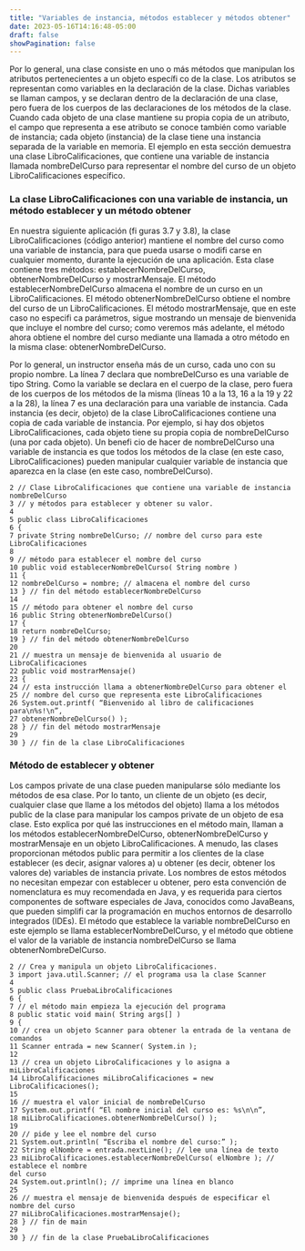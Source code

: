 ```yaml
---
title: "Variables de instancia, métodos establecer y métodos obtener"
date: 2023-05-16T14:16:48-05:00
draft: false
showPagination: false
---
```


Por lo general, una clase consiste en uno o más métodos que manipulan los atributos pertenecientes a un 
objeto específi co de la clase. Los atributos se representan como variables en la declaración de la clase. Dichas variables se llaman campos, y se declaran dentro de la declaración de una clase, pero fuera de los cuerpos de las declaraciones de los métodos de la clase. Cuando cada objeto de una clase mantiene su propia copia de un atributo, el campo que representa a ese atributo se conoce también como variable de instancia; cada objeto (instancia) de la clase tiene una instancia separada de la variable en memoria. El ejemplo en esta sección demuestra una clase LibroCalificaciones, que contiene una variable de instancia llamada nombreDelCurso para representar el nombre del curso de un objeto LibroCalificaciones específico.

### La clase LibroCalificaciones con una variable de instancia, un método establecer y un método obtener 

En nuestra siguiente aplicación (fi guras 3.7 y 3.8), la clase LibroCalificaciones (código anterior) mantiene el nombre del curso como una variable de instancia, para que pueda usarse o modifi carse en cualquier momento, durante la ejecución de una aplicación. Esta clase contiene tres métodos: establecerNombreDelCurso, obtenerNombreDelCurso y mostrarMensaje. El método establecerNombreDelCurso almacena el nombre de un curso en 
un LibroCalificaciones. El método obtenerNombreDelCurso obtiene el nombre del curso de un LibroCalificaciones. El método mostrarMensaje, que en este caso no especifi ca parámetros, sigue mostrando un mensaje 
de bienvenida que incluye el nombre del curso; como veremos más adelante, el método ahora obtiene el nombre 
del curso mediante una llamada a otro método en la misma clase: obtenerNombreDelCurso.

Por lo general, un instructor enseña más de un curso, cada uno con su propio nombre. La línea 7 declara que 
nombreDelCurso es una variable de tipo String. Como la variable se declara en el cuerpo de la clase, pero fuera de los cuerpos de los métodos de la misma (líneas 10 a la 13, 16 a la 19 y 22 a la 28), la línea 7 es una declaración para una variable de instancia. Cada instancia (es decir, objeto) de la clase LibroCalificaciones contiene una copia de cada variable de instancia. Por ejemplo, si hay dos objetos LibroCalificaciones, cada objeto tiene su propia copia de nombreDelCurso (una por cada objeto). Un benefi cio de hacer de nombreDelCurso una variable de instancia es que todos los métodos de la clase (en este caso, LibroCalificaciones) pueden manipular cualquier variable de instancia que aparezca en la clase (en este caso, nombreDelCurso).

    2 // Clase LibroCalificaciones que contiene una variable de instancia nombreDelCurso 
    3 // y métodos para establecer y obtener su valor.
    4 
    5 public class LibroCalificaciones
    6 {
    7 private String nombreDelCurso; // nombre del curso para este LibroCalificaciones
    8 
    9 // método para establecer el nombre del curso
    10 public void establecerNombreDelCurso( String nombre )
    11 {
    12 nombreDelCurso = nombre; // almacena el nombre del curso
    13 } // fin del método establecerNombreDelCurso
    14 
    15 // método para obtener el nombre del curso
    16 public String obtenerNombreDelCurso()
    17 {
    18 return nombreDelCurso;
    19 } // fin del método obtenerNombreDelCurso
    20 
    21 // muestra un mensaje de bienvenida al usuario de LibroCalificaciones
    22 public void mostrarMensaje()
    23 {
    24 // esta instrucción llama a obtenerNombreDelCurso para obtener el 
    25 // nombre del curso que representa este LibroCalificaciones
    26 System.out.printf( “Bienvenido al libro de calificaciones para\n%s!\n”,
    27 obtenerNombreDelCurso() );
    28 } // fin del método mostrarMensaje
    29 
    30 } // fin de la clase LibroCalificaciones

### Método de establecer y obtener

Los campos private de una clase pueden manipularse sólo mediante los métodos de esa clase. Por lo tanto, un 
cliente de un objeto (es decir, cualquier clase que llame a los métodos del objeto) llama a los métodos public de la clase para manipular los campos private de un objeto de esa clase. Esto explica por qué las instrucciones en el método main, llaman a los métodos establecerNombreDelCurso, obtenerNombreDelCurso y 
mostrarMensaje en un objeto LibroCalificaciones. A menudo, las clases proporcionan métodos public para 
permitir a los clientes de la clase establecer (es decir, asignar valores a) u obtener (es decir, obtener los valores de) variables de instancia private. Los nombres de estos métodos no necesitan empezar con establecer u obtener, pero esta convención de nomenclatura es muy recomendada en Java, y es requerida para ciertos componentes de software especiales de Java, conocidos como JavaBeans, que pueden simplifi car la programación en muchos entornos de desarrollo integrados (IDEs). El método que establece la variable nombreDelCurso en este ejemplo se llama establecerNombreDelCurso, y el método que obtiene el valor de la variable de instancia nombreDelCurso se llama obtenerNombreDelCurso.

    2 // Crea y manipula un objeto LibroCalificaciones.
    3 import java.util.Scanner; // el programa usa la clase Scanner
    4 
    5 public class PruebaLibroCalificaciones
    6 {
    7 // el método main empieza la ejecución del programa
    8 public static void main( String args[] )
    9 {
    10 // crea un objeto Scanner para obtener la entrada de la ventana de comandos
    11 Scanner entrada = new Scanner( System.in );
    12 
    13 // crea un objeto LibroCalificaciones y lo asigna a miLibroCalificaciones
    14 LibroCalificaciones miLibroCalificaciones = new LibroCalificaciones();
    15 
    16 // muestra el valor inicial de nombreDelCurso
    17 System.out.printf( “El nombre inicial del curso es: %s\n\n”,
    18 miLibroCalificaciones.obtenerNombreDelCurso() );
    19 
    20 // pide y lee el nombre del curso
    21 System.out.println( “Escriba el nombre del curso:” );
    22 String elNombre = entrada.nextLine(); // lee una línea de texto
    23 miLibroCalificaciones.establecerNombreDelCurso( elNombre ); // establece el nombre 
    del curso 
    24 System.out.println(); // imprime una línea en blanco
    25 
    26 // muestra el mensaje de bienvenida después de especificar el nombre del curso
    27 miLibroCalificaciones.mostrarMensaje();
    28 } // fin de main
    29 
    30 } // fin de la clase PruebaLibroCalificaciones